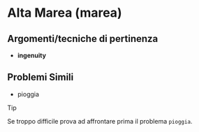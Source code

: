 # Alta Marea (marea)



## Argomenti/tecniche di pertinenza

 - **ingenuity**
## Problemi Simili

 - pioggia

> [!TIP]
> Se troppo difficile prova ad affrontare prima il problema `pioggia`.

